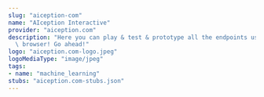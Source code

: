```yaml
---
slug: "aiception-com"
name: "AIception Interactive"
provider: "aiception.com"
description: "Here you can play & test & prototype all the endpoints using just your\
  \ browser! Go ahead!"
logo: "aiception.com-logo.jpeg"
logoMediaType: "image/jpeg"
tags:
- name: "machine_learning"
stubs: "aiception.com-stubs.json"
---
```

